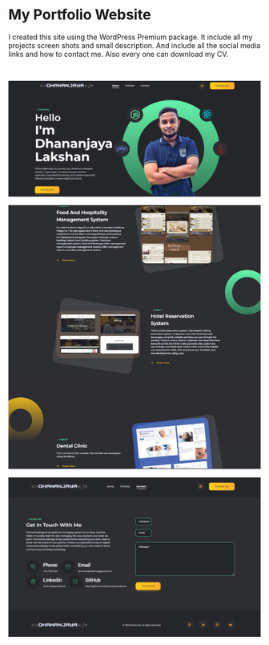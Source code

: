 <h1>My Portfolio Website</h1>
<p> 
  I created this site using the WordPress Premium package. It include all my projects screen shots and small description. 
  And include all the social media links and how to contact me. Also every one can download my CV.
</p></br>

![landingpage](https://github.com/DhananjayaLakshan/MyPortfolioWebSite/blob/main/img/Screenshot%202023-12-03%20191236.png)

![dining](https://github.com/DhananjayaLakshan/MyPortfolioWebSite/blob/main/img/Screenshot%202023-12-03%20191310.png)

![reservationForm](https://github.com/DhananjayaLakshan/MyPortfolioWebSite/blob/main/img/Screenshot%202023-12-03%20191404.png)

